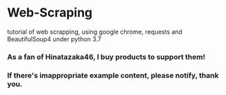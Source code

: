 # Web-Scraping
tutorial of web scrapping, using google chrome, requests and BeautifulSoup4 under python 3.7


### As a fan of Hinatazaka46, I buy products to support them!
### If there's imappropriate example content, please notify, thank you.
